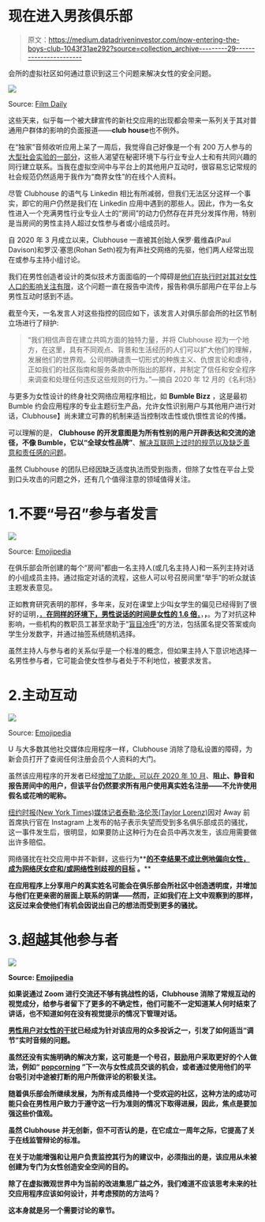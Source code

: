 # 现在进入男孩俱乐部

> 原文：<https://medium.datadriveninvestor.com/now-entering-the-boys-club-1043f31ae292?source=collection_archive---------29----------------------->

会所的虚拟社区如何通过意识到这三个问题来解决女性的安全问题。

![](img/382e58710c9122ffbff3835e217788ac.png)

Source: [Film Daily](https://filmdaily.co/news/clubhouse-app/)

这些天来，似乎每一个被大肆宣传的新社交应用的出现都会带来一系列关于其对普通用户群体的影响的负面报道——**club house**也不例外。

在“独家”音频收听应用上呆了一周后，我觉得自己好像是一个有 200 万人参与的[大型社会实验的一部分](https://techcrunch.com/2021/01/24/clubhouse-announces-plans-for-creator-payments-and-raises-new-funding-led-by-andreessen-horowitz/)，这些人渴望在秘密环境下与行业专业人士和有共同兴趣的同行建立联系。当我在虚拟空间中与平台上的其他用户互动时，很容易忘记常规的社会规范仍然适用于我作为“商界女性”的在线个人资料。

尽管 Clubhouse 的语气与 Linkedin 相比有所减弱，但我们无法区分这样一个事实，即它的用户仍然是我们在 Linkedin 应用中遇到的那些人。因此，作为一名女性进入一个充满男性行业专业人士的“房间”的动力仍然存在并充分发挥作用，特别是当房间的男性主持人超过女性参与者或小组成员时。

自 2020 年 3 月成立以来，Clubhouse 一直被其创始人保罗·戴维森(Paul Davison)和罗汉·塞思(Rohan Seth)视为有声社交网络的先驱，他们两人经常出现在或参与主持小组讨论。

我们在男性创造者设计的类似技术方面面临的一个障碍是[他们在执行时对其对女性人口的影响关注有限](https://uxdesign.cc/designed-with-men-in-mind-786f1cfa652a)，这个问题一直在报告中流传，报告称俱乐部用户在平台上与男性互动时感到不适。

截至今天，一名发言人对这些指控的回应如下，该发言人对俱乐部会所的社区节制立场进行了辩护:

> “我们相信声音在建立共鸣方面的独特力量，并将 Clubhouse 视为一个地方，在这里，具有不同观点、背景和生活经历的人们可以扩大他们的理解，发展他们的世界观。公司明确谴责一切形式的种族主义、仇恨言论和虐待，正如我们的社区指南和服务条款中所指出的那样，并制定了信任和安全程序来调查和处理任何违反这些规则的行为。”—摘自 2020 年 12 月的《名利场》

与更多为女性设计的终身社交网络应用程序相比，如 **Bumble Bizz** ，这是最初 Bumble 约会应用程序的专业主题衍生产品，允许女性识别用户与其他用户进行对话，Clubhouse】尚未建立可靠的机制来适当控制攻击性或仇恨性言论的传播。

可以理解的是， **Clubhouse 的开发意图是为所有性别的用户开辟表达和交流的途径，不像 Bumble，它以“全球女性品牌”**、[解决互联网上过时的规范以及缺乏善意和责任感的问题](https://www.sec.gov/Archives/edgar/data/1830043/000119312521009745/d20761ds1.htm)。

虽然 Clubhouse 的团队已经因缺乏适度执法而受到指责，但除了女性在平台上受到口头攻击的问题之外，还有几个值得注意的领域值得关注。

# 1.不要“号召”参与者发言

![](img/8c86d13d31c713cef5110dd5b1540372.png)

Source: [Emojipedia](https://emojipedia.org/)

在俱乐部会所创建的每个“房间”都由一名主持人(或几名主持人)和一系列主持对话的小组成员主持。通过指定对话的流程，这些人可以号召房间里“举手”的听众就该主题发表意见。

正如教育研究表明的那样，多年来，反对在课堂上少叫女学生的偏见已经得到了很好的证明，[，**在同样的环境下，男性说话的时间是女性的 1.6 倍**，](https://www.insidehighered.com/quicktakes/2021/01/19/study-men-speak-16-times-more-women-college-classrooms)，**，**。为了对抗这种影响，一些机构的教职员工甚至求助于“[盲目冷呼](https://repository.upenn.edu/cgi/viewcontent.cgi?article=1049&context=spice)”的方法，包括匿名提交答案或向学生分发数字，并通过抽签系统随机选择。

虽然主持人与参与者的关系似乎是一个标准的概念，但如果主持人下意识地选择一名男性参与者，它可能会使女性参与者处于不利地位，被要求发言。

# 2.主动互动

![](img/83015d75919bc3ca55ca6874210dc074.png)

Source: [Emojipedia](https://emojipedia.org/)

U 与大多数其他社交媒体应用程序一样，Clubhouse 消除了隐私设置的障碍，为新会员打开了查阅任何注册会员个人资料的大门。

虽然该应用程序的开发者已经[增加了功能，可以在 2020 年 10 月](https://www.joinclubhouse.com/on-community-moderation)、**阻止、静音和报告房间中的用户，但该平台仍然要求所有用户使用真实姓名注册——不允许使用假名或花哨的昵称。**

[纽约时报(New York Times)媒体记者泰勒·洛伦茨(Taylor Lorenz)](https://www.inputmag.com/culture/a-journalist-does-not-deserved-to-be-harassed-by-vcs-taylor-lorenz-balaji-srinivasan)因对 Away 前首席执行官在 Instagram 上发布的帖子表示失望而受到多名俱乐部成员的骚扰，这一事件发生后，很明显，如果要防止这种行为在会员中再次发生，该应用需要做出许多赔偿。

网络骚扰在社交应用中并不新鲜，这些行为**[**的不幸结果不成比例地偏向女性，成为网络厌女症和/或网络性别歧视的目标**](https://hbr.org/2020/06/youre-not-powerless-in-the-face-of-online-harassment) **。****

**在应用程序上分享用户的真实姓名可能会在俱乐部会所社区中创造透明度，并增加与他们在更亲密的层面上联系的阴谋——**然而，正如我们在上文中观察到的那样，这反过来会使他们有机会因说出自己的想法而受到更多的骚扰。****

# ****3.超越其他参与者****

****![](img/cfa6b3194eb6e485a104d9004300bfb7.png)****

****Source: [Emojipedia](https://emojipedia.org/)****

****如果说通过 Zoom 进行交流还不够有挑战性的话，Clubhouse 消除了常规互动的视觉成分，给参与者留下了更多的不确定性，他们可能不一定知道某人何时结束了讲话，也不知道如何在没有视觉提示的情况下管理对话。****

****[男性用户对女性的干扰](https://www.protocol.com/moderation-clubhouse-building-community)已经成为针对该应用的众多投诉之一，引发了如何适当“调节”实时音频的问题。****

****虽然还没有实施明确的解决方案，**这可能是一个号召，鼓励用户**采取更好的个人做法，例如“ [popcorning](http://www.ascd.org/publications/educational-leadership/apr20/vol77/num07/Moving-Beyond-%C2%A3Popcorn%C2%A3-Discussions.aspx) ”下一次与女性成员交谈的机会，或者通过使用他们的平台吸引对中途被打断的用户所做评论的积极关注。****

****随着俱乐部会所继续发展，为所有成员维持一个受欢迎的社区，这种方法的成功可能只会在男性用户致力于遵守这一行为准则的情况下取得进展，因此，焦点是要加强这些价值观。****

****虽然 Clubhouse 并无创新，但不可否认的是，在它成立一周年之际，它提高了关于在线监管辩论的标准。****

****在关于功能增强和让用户负责监控其行为的建议中，**必须指出的是，该应用从未被创建为专门为女性创造安全空间的目的。******

****除了在虚拟微观世界中为当前的改进集思广益之外，**我们难道不应该思考未来的社交应用程序应该如何设计，并考虑预防的方法吗？******

****这本身就是另一个需要讨论的章节。****